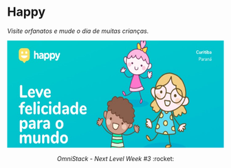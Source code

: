 # Happy

*Visite orfanatos e mude o dia de muitas crianças.*

<img width="600" height="250" src="https://github.com/Renataandrade/happy/blob/main/assets/happy-readme.jpeg?raw=true">

<p align="center"><i>OmniStack - Next Level Week #3</i> :rocket: </p>
